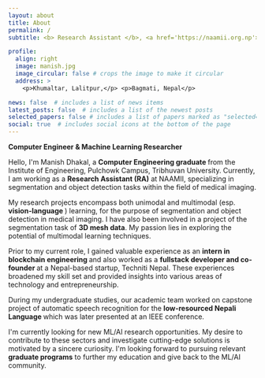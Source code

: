 ```yaml
---
layout: about
title: About
permalink: /
subtitle: <b> Research Assistant </b>, <a href='https://naamii.org.np'>NAAMII</a>. Jwagal Lalitpur.

profile:
  align: right
  image: manish.jpg
  image_circular: false # crops the image to make it circular
  address: >
    <p>Khumaltar, Lalitpur,</p> <p>Bagmati, Nepal</p>

news: false  # includes a list of news items
latest_posts: false  # includes a list of the newest posts
selected_papers: false # includes a list of papers marked as "selected={true}"
social: true  # includes social icons at the bottom of the page
---
```

 
<b>Computer Engineer & Machine Learning Researcher</b>

Hello, I'm Manish Dhakal, a <b> Computer Engineering graduate </b> from the Institute of Engineering, Pulchowk Campus, Tribhuvan University. Currently, I am working as a <b> Research Assistant (RA)</b> at NAAMII, specializing in segmentation and object detection tasks within the field of medical imaging.

My research projects encompass both unimodal and multimodal (esp. <b> vision-language </b>) learning, for the purpose of segmentation and object detection in medical imaging. I have also been involved in a project of the segmentation task of <b>3D mesh data</b>. My passion lies in exploring the potential of multimodal learning techniques.

Prior to my current role, I gained valuable experience as an <b> intern in blockchain engineering </b> and also worked as a <b> fullstack developer and co-founder </b> at a Nepal-based startup, Techniti Nepal. These experiences broadened my skill set and provided insights into various areas of technology and entrepreneurship.

During my undergraduate studies, our academic team worked on capstone project of automatic speech recognition for the <b> low-resourced Nepali Language </b> which was later presented at an IEEE conference.

I'm currently looking for new ML/AI research opportunities. My desire to contribute to these sectors and investigate cutting-edge solutions is motivated by a sincere curiosity. I'm looking forward to pursuing relevant <b> graduate programs</b> to further my education and give back to the ML/AI community.
